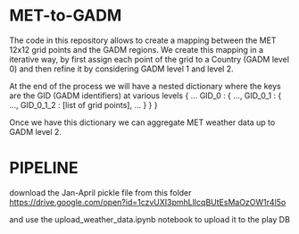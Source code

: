 # MET-to-GADM
The code in this repository allows to create a mapping between the MET 12x12 grid points and the GADM regions. We create this mapping in a iterative way, by first assign each point of the grid to a Country (GADM level 0) and then refine it by considering GADM level 1 and level 2. 

At the end of the process we will have a nested dictionary where the keys are the GID (GADM identifiers) at various levels
{ ...
  GID_0 : { ...,
            GID_0_1 : { ...,
                        GID_0_1_2 : [list of grid points],
                        ...
                       }
          }
}

Once we have this dictionary we can aggregate MET weather data up to GADM level 2.
# PIPELINE


download the Jan-April pickle file from this folder
https://drive.google.com/open?id=1czvUXI3pmhLlIcqBUtEsMaOzOW1r4l5o

and use the upload_weather_data.ipynb notebook to upload it to the play DB
